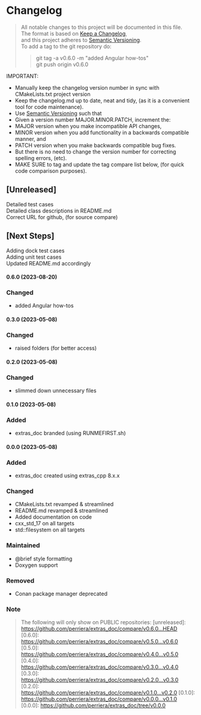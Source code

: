 # Changelog

> All notable changes to this project will be documented in this file.</br>
> The format is based on [Keep a Changelog](https://keepachangelog.com/en/1.0.0/), </br>
> and this project adheres to [Semantic Versioning](https://semver.org/spec/v2.0.0.html).</br>
> To add a tag to the git repository do:
>
> > git tag -a v0.6.0 -m "added Angular how-tos"</br>
> > git push origin v0.6.0

IMPORTANT:

- Manually keep the changelog version number in sync with CMakeLists.txt project version<br>
- Keep the changelog.md up to date, neat and tidy, (as it is a convenient tool for code maintenance).<br>
- Use [Semantic Versioning](https://semver.org/spec/v2.0.0.html) such that<br>
- Given a version number MAJOR.MINOR.PATCH, increment the:<br>
- MAJOR version when you make incompatible API changes,<br>
- MINOR version when you add functionality in a backwards compatible manner, and<br>
- PATCH version when you make backwards compatible bug fixes. <br>
- But there is no need to change the version number for correcting spelling errors, (etc).<br>
- MAKE SURE to tag and update the tag compare list below, (for quick code comparison purposes).<br>

## [Unreleased]

Detailed test cases</br>
Detailed class descriptions in README.md</br>
Correct URL for github, (for source compare)</br>

## [Next Steps]

Adding dock test cases </br>
Adding unit test cases </br>
Updated README.md accordingly</br>

#### 0.6.0 (2023-08-20)
### Changed
- added Angular how-tos

#### 0.3.0 (2023-05-08)
### Changed
- raised folders (for better access)

#### 0.2.0 (2023-05-08)
### Changed
- slimmed down unnecessary files

#### 0.1.0 (2023-05-08)
### Added
- extras_doc branded (using RUNMEFIRST.sh)

#### 0.0.0 (2023-05-08)
### Added
- extras_doc created using extras_cpp 8.x.x

### Changed

- CMakeLists.txt revamped & streamlined
- README.md revamped & streamlined
- Added documentation on code
- cxx_std_17 on all targets
- std::filesystem on all targets

### Maintained

- @brief style formatting
- Doxygen support

### Removed

- Conan package manager deprecated

### Note
> The following will only show on PUBLIC repositories:
[unreleased]: https://github.com/perriera/extras_doc/compare/v0.6.0...HEAD
[0.6.0]: https://github.com/perriera/extras_doc/compare/v0.5.0...v0.6.0
[0.5.0]: https://github.com/perriera/extras_doc/compare/v0.4.0...v0.5.0
[0.4.0]: https://github.com/perriera/extras_doc/compare/v0.3.0...v0.4.0
[0.3.0]: https://github.com/perriera/extras_doc/compare/v0.2.0...v0.3.0
[0.2.0]: https://github.com/perriera/extras_doc/compare/v0.1.0...v0.2.0
[0.1.0]: https://github.com/perriera/extras_doc/compare/v0.0.0...v0.1.0
[0.0.0]: https://github.com/perriera/extras_doc/tree/v0.0.0
